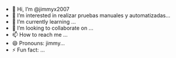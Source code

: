 - 👋 Hi, I’m @jimmyx2007
- 👀 I’m interested in realizar pruebas manuales y automatizadas...
- 🌱 I’m currently learning ...
- 💞️ I’m looking to collaborate on ...
- 📫 How to reach me ...
- 😄 Pronouns: jimmy...
- ⚡ Fun fact: ...

<!---
jimmyx2007/jimmyx2007 is a ✨ special ✨ repository because its `README.md` (this file) appears on your GitHub profile.
You can click the Preview link to take a look at your changes.
--->
